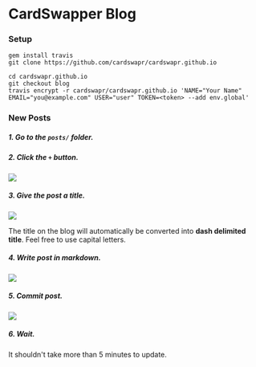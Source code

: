 # CardSwapper Blog

### Setup

```shell
gem install travis
git clone https://github.com/cardswapr/cardswapr.github.io

cd cardswapr.github.io
git checkout blog
travis encrypt -r cardswapr/cardswapr.github.io 'NAME="Your Name" EMAIL="you@example.com" USER="user" TOKEN=<token> --add env.global'
```

### New Posts

##### 1. Go to the `posts/` folder.

##### 2. Click the `+` button.
![](http://i.imgur.com/cuzM53c.png)

##### 3. Give the post a title.
![](http://i.imgur.com/rKSuHIw.png)

The title on the blog will automatically be converted into __dash delimited title__.
Feel free to use capital letters.

##### 4. Write post in markdown.
![](http://i.imgur.com/zKza0Xn.png)

##### 5. Commit post.
![](http://i.imgur.com/m22WmpZ.png)

##### 6. Wait.
It shouldn't take more than 5 minutes to update.
